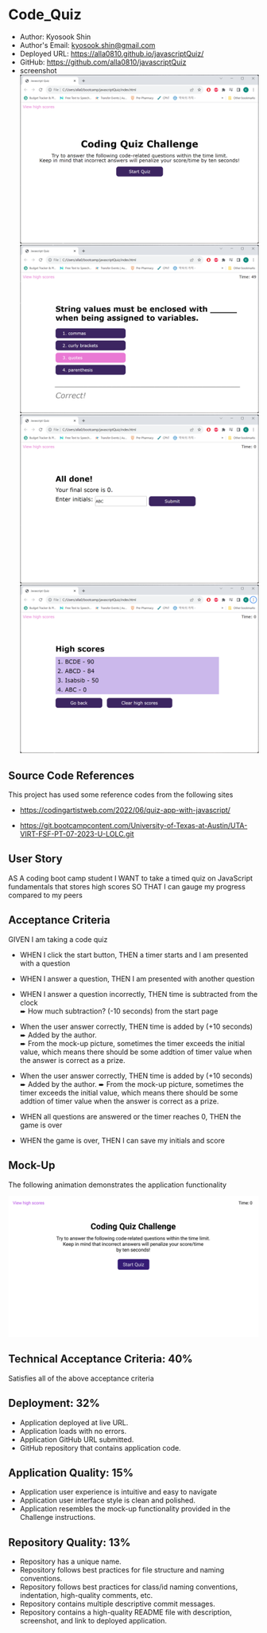 # Code_Quiz

  * Author: Kyosook Shin
  * Author's Email: kyosook.shin@gmail.com
  * Deployed URL: https://alla0810.github.io/javascriptQuiz/
  * GitHub: https://github.com/alla0810/javascriptQuiz
  * screenshot
![screen1](./assets/images/screen1.png)
![screen3](./assets/images/screen3.png)
![screen4](./assets/images/screen4.png)
![screen5](./assets/images/screen5.png)

## Source Code References
  This project has used some reference codes from the following sites

   * https://codingartistweb.com/2022/06/quiz-app-with-javascript/

   * https://git.bootcampcontent.com/University-of-Texas-at-Austin/UTA-VIRT-FSF-PT-07-2023-U-LOLC.git   

   
## User Story

AS A coding boot camp student
I WANT to take a timed quiz on JavaScript fundamentals that stores high scores 
SO THAT I can gauge my progress compared to my peers

## Acceptance Criteria

GIVEN I am taking a code quiz

* WHEN I click the start button, THEN a timer starts and I am presented with a question

* WHEN I answer a question, THEN I am presented with another question

* WHEN I answer a question incorrectly, THEN time is subtracted from the clock   
  ➨ How much subtraction? (-10 seconds) from the start page

* When the user answer correctly, THEN time is added by (+10 seconds)    
  ➨ Added by the author.  
  ➨ From the mock-up picture, sometimes the timer exceeds the initial value, which means there should be some addtion of timer value when the answer is correct as a prize.    

* When the user answer correctly, THEN time is added by (+10 seconds) 
  ➨ Added by the author.
  ➨ From the mock-up picture, sometimes the timer exceeds the initial value, which means there should be some addtion of timer value when the answer is correct as a prize.     

* WHEN all questions are answered or the timer reaches 0, THEN the game is over

* WHEN the game is over, THEN I can save my initials and score


## Mock-Up
The following animation demonstrates the application functionality

![appearance](./assets/images/web-apis-homework-demo.gif)

## Technical Acceptance Criteria: 40%

Satisfies all of the above acceptance criteria

## Deployment: 32%

* Application deployed at live URL.
* Application loads with no errors.
* Application GitHub URL submitted.
* GitHub repository that contains application code.

## Application Quality: 15%

* Application user experience is intuitive and easy to navigate
* Application user interface style is clean and polished.
* Application resembles the mock-up functionality provided in the Challenge instructions.

## Repository Quality: 13%

* Repository has a unique name.
* Repository follows best practices for file structure and naming conventions.
* Repository follows best practices for class/id naming conventions, indentation, high-quality comments, etc.
* Repository contains multiple descriptive commit messages.
* Repository contains a high-quality README file with description, screenshot, and link to deployed application.
